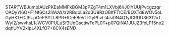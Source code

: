 $START$WBJumpiAUzPKEaMMFkBGM3pPZgT4m1LXVbj6/iJ0iYUUjPvcgzzqrOAOyYl6O+F1Nt6Cs2IWcW/z2RBqoLa2d3U9RzOBIfFTlCE/BQXTd8WOv5oLGyHK1+CJP+pGePSYLL8PR+ICeE8eVlTGyPhvLl4isi0N4Q1yICRDU36312xTWyI2/swvhsL1JWCV0PULuSf3UdGsctiwTePL0T+p07QiNA1JUJZ3fxLP15no2dqhUYV2xipL4XLfO7+6CX4s$END$